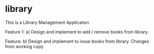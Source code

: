 # library
This is a Library Management Application

Feature 1:
a) Design and implement to add / remove books from library.

Feature:
b) Design and implement to issue books from library. Changes from working copy
